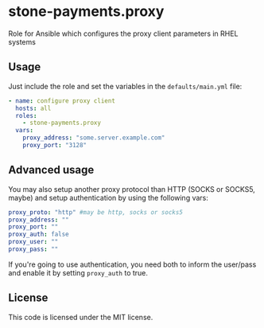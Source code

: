 stone-payments.proxy
============
Role for Ansible which configures the proxy client parameters in RHEL systems

## Usage
Just include the role and set the variables in the `defaults/main.yml` file:
```yaml
- name: configure proxy client
  hosts: all
  roles:
    - stone-payments.proxy
  vars:
    proxy_address: "some.server.example.com"
    proxy_port: "3128"
```

## Advanced usage
You may also setup another proxy protocol than HTTP (SOCKS or SOCKS5, maybe)
and setup authentication by using the following vars:
```yaml
proxy_proto: "http" #may be http, socks or socks5
proxy_address: ""
proxy_port: ""
proxy_auth: false
proxy_user: ""
proxy_pass: ""
```

If you're going to use authentication, you need both to inform the user/pass
and enable it by setting `proxy_auth` to true.

## License
This code is licensed under the MIT license.

